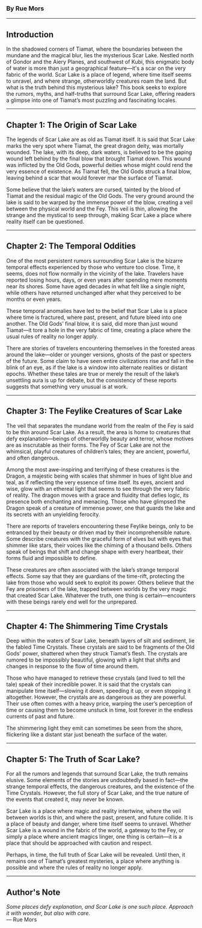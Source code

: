 
### **By Rue Mors**

---

## **Introduction**

In the shadowed corners of Tiamat, where the boundaries between the mundane and the magical blur, lies the mysterious Scar Lake. Nestled north of Gondor and the Aiery Planes, and southwest of Kubi, this enigmatic body of water is more than just a geographical feature—it's a scar on the very fabric of the world. Scar Lake is a place of legend, where time itself seems to unravel, and where strange, otherworldly creatures roam the land. But what is the truth behind this mysterious lake? This book seeks to explore the rumors, myths, and half-truths that surround Scar Lake, offering readers a glimpse into one of Tiamat’s most puzzling and fascinating locales.

---

## **Chapter 1: The Origin of Scar Lake**

The legends of Scar Lake are as old as Tiamat itself. It is said that Scar Lake marks the very spot where Tiamat, the great dragon deity, was mortally wounded. The lake, with its deep, dark waters, is believed to be the gaping wound left behind by the final blow that brought Tiamat down. This wound was inflicted by the Old Gods, powerful deities whose might could rend the very essence of existence. As Tiamat fell, the Old Gods struck a final blow, leaving behind a scar that would forever mar the surface of Tiamat.

Some believe that the lake’s waters are cursed, tainted by the blood of Tiamat and the residual magic of the Old Gods. The very ground around the lake is said to be warped by the immense power of the blow, creating a veil between the physical world and the Fey. This veil is thin, allowing the strange and the mystical to seep through, making Scar Lake a place where reality itself can be questioned.

---

## **Chapter 2: The Temporal Oddities**

One of the most persistent rumors surrounding Scar Lake is the bizarre temporal effects experienced by those who venture too close. Time, it seems, does not flow normally in the vicinity of the lake. Travelers have reported losing hours, days, or even years after spending mere moments near its shores. Some have aged decades in what felt like a single night, while others have returned unchanged after what they perceived to be months or even years.

These temporal anomalies have led to the belief that Scar Lake is a place where time is fractured, where past, present, and future bleed into one another. The Old Gods’ final blow, it is said, did more than just wound Tiamat—it tore a hole in the very fabric of time, creating a place where the usual rules of reality no longer apply.

There are stories of travelers encountering themselves in the forested areas around the lake—older or younger versions, ghosts of the past or specters of the future. Some claim to have seen entire civilizations rise and fall in the blink of an eye, as if the lake is a window into alternate realities or distant epochs. Whether these tales are true or merely the result of the lake’s unsettling aura is up for debate, but the consistency of these reports suggests that something very unusual is at work.

---

## **Chapter 3: The Feylike Creatures of Scar Lake**

The veil that separates the mundane world from the realm of the Fey is said to be thin around Scar Lake. As a result, the area is home to creatures that defy explanation—beings of otherworldly beauty and terror, whose motives are as inscrutable as their forms. The Fey of Scar Lake are not the whimsical, playful creatures of children’s tales; they are ancient, powerful, and often dangerous.

Among the most awe-inspiring and terrifying of these creatures is the Dragon, a majestic being with scales that shimmer in hues of light blue and teal, as if reflecting the very essence of time itself. Its eyes, ancient and wise, glow with an ethereal light that seems to see through the very fabric of reality. The dragon moves with a grace and fluidity that defies logic, its presence both enchanting and menacing. Those who have glimpsed the Dragon speak of a creature of immense power, one that guards the lake and its secrets with an unyielding ferocity.

There are reports of travelers encountering these Feylike beings, only to be entranced by their beauty or driven mad by their incomprehensible nature. Some describe creatures with the graceful form of elves but with eyes that shimmer like stars, their voices like the chiming of a thousand bells. Others speak of beings that shift and change shape with every heartbeat, their forms fluid and impossible to define.

These creatures are often associated with the lake’s strange temporal effects. Some say that they are guardians of the time-rift, protecting the lake from those who would seek to exploit its power. Others believe that the Fey are prisoners of the lake, trapped between worlds by the very magic that created Scar Lake. Whatever the truth, one thing is certain—encounters with these beings rarely end well for the unprepared.

---

## **Chapter 4: The Shimmering Time Crystals**

Deep within the waters of Scar Lake, beneath layers of silt and sediment, lie the fabled Time Crystals. These crystals are said to be fragments of the Old Gods' power, shattered when they struck Tiamat’s flesh. The crystals are rumored to be impossibly beautiful, glowing with a light that shifts and changes in response to the flow of time around them.

Those who have managed to retrieve these crystals (and lived to tell the tale) speak of their incredible power. It is said that the crystals can manipulate time itself—slowing it down, speeding it up, or even stopping it altogether. However, the crystals are as dangerous as they are powerful. Their use often comes with a heavy price, warping the user’s perception of time or causing them to become unstuck in time, lost forever in the endless currents of past and future.

The shimmering light they emit can sometimes be seen from the shore, flickering like a distant star just beneath the surface of the water.

---

## **Chapter 5: The Truth of Scar Lake?**

For all the rumors and legends that surround Scar Lake, the truth remains elusive. Some elements of the stories are undoubtedly based in fact—the strange temporal effects, the dangerous creatures, and the existence of the Time Crystals. However, the full story of Scar Lake, and the true nature of the events that created it, may never be known.

Scar Lake is a place where magic and reality intertwine, where the veil between worlds is thin, and where the past, present, and future collide. It is a place of beauty and danger, where time itself seems to unravel. Whether Scar Lake is a wound in the fabric of the world, a gateway to the Fey, or simply a place where ancient magics linger, one thing is certain—it is a place that should be approached with caution and respect.

Perhaps, in time, the full truth of Scar Lake will be revealed. Until then, it remains one of Tiamat’s greatest mysteries, a place where anything is possible and where the rules of reality no longer apply.

---

## **Author's Note**

_Some places defy explanation, and Scar Lake is one such place. Approach it with wonder, but also with care._  
— Rue Mors